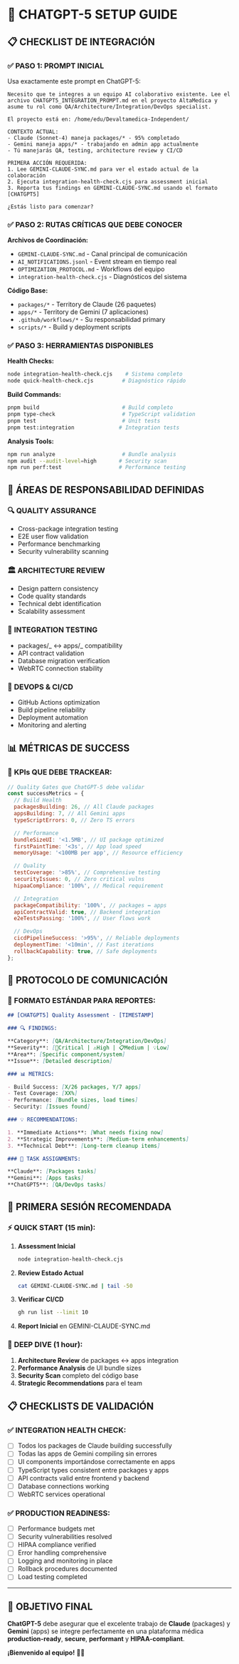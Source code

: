 # 🎯 CHATGPT-5 SETUP GUIDE

## 📋 CHECKLIST DE INTEGRACIÓN

### ✅ **PASO 1: PROMPT INICIAL**

Usa exactamente este prompt en ChatGPT-5:

```
Necesito que te integres a un equipo AI colaborativo existente. Lee el archivo CHATGPT5_INTEGRATION_PROMPT.md en el proyecto AltaMedica y asume tu rol como QA/Architecture/Integration/DevOps specialist.

El proyecto está en: /home/edu/Devaltamedica-Independent/

CONTEXTO ACTUAL:
- Claude (Sonnet-4) maneja packages/* - 95% completado
- Gemini maneja apps/* - trabajando en admin app actualmente
- Tú manejarás QA, testing, architecture review y CI/CD

PRIMERA ACCIÓN REQUERIDA:
1. Lee GEMINI-CLAUDE-SYNC.md para ver el estado actual de la colaboración
2. Ejecuta integration-health-check.cjs para assessment inicial
3. Reporta tus findings en GEMINI-CLAUDE-SYNC.md usando el formato [CHATGPT5]

¿Estás listo para comenzar?
```

### ✅ **PASO 2: RUTAS CRÍTICAS QUE DEBE CONOCER**

**Archivos de Coordinación:**

- `GEMINI-CLAUDE-SYNC.md` - Canal principal de comunicación
- `AI_NOTIFICATIONS.jsonl` - Event stream en tiempo real
- `OPTIMIZATION_PROTOCOL.md` - Workflows del equipo
- `integration-health-check.cjs` - Diagnósticos del sistema

**Código Base:**

- `packages/*` - Territory de Claude (26 paquetes)
- `apps/*` - Territory de Gemini (7 aplicaciones)
- `.github/workflows/*` - Su responsabilidad primary
- `scripts/*` - Build y deployment scripts

### ✅ **PASO 3: HERRAMIENTAS DISPONIBLES**

**Health Checks:**

```bash
node integration-health-check.cjs    # Sistema completo
node quick-health-check.cjs         # Diagnóstico rápido
```

**Build Commands:**

```bash
pnpm build                          # Build completo
pnpm type-check                     # TypeScript validation
pnpm test                           # Unit tests
pnpm test:integration              # Integration tests
```

**Analysis Tools:**

```bash
npm run analyze                     # Bundle analysis
npm audit --audit-level=high       # Security scan
npm run perf:test                  # Performance testing
```

## 🎯 ÁREAS DE RESPONSABILIDAD DEFINIDAS

### 🔍 **QUALITY ASSURANCE**

- Cross-package integration testing
- E2E user flow validation
- Performance benchmarking
- Security vulnerability scanning

### 🏛️ **ARCHITECTURE REVIEW**

- Design pattern consistency
- Code quality standards
- Technical debt identification
- Scalability assessment

### 🔗 **INTEGRATION TESTING**

- packages/_ ↔ apps/_ compatibility
- API contract validation
- Database migration verification
- WebRTC connection stability

### 🚀 **DEVOPS & CI/CD**

- GitHub Actions optimization
- Build pipeline reliability
- Deployment automation
- Monitoring and alerting

## 📊 MÉTRICAS DE SUCCESS

### 🎯 **KPIs QUE DEBE TRACKEAR:**

```javascript
// Quality Gates que ChatGPT-5 debe validar
const successMetrics = {
  // Build Health
  packagesBuilding: 26, // All Claude packages
  appsBuilding: 7, // All Gemini apps
  typeScriptErrors: 0, // Zero TS errors

  // Performance
  bundleSizeUI: '<1.5MB', // UI package optimized
  firstPaintTime: '<3s', // App load speed
  memoryUsage: '<100MB per app', // Resource efficiency

  // Quality
  testCoverage: '>85%', // Comprehensive testing
  securityIssues: 0, // Zero critical vulns
  hipaaCompliance: '100%', // Medical requirement

  // Integration
  packageCompatibility: '100%', // packages ↔ apps
  apiContractValid: true, // Backend integration
  e2eTestsPassing: '100%', // User flows work

  // DevOps
  cicdPipelineSuccess: '>95%', // Reliable deployments
  deploymentTime: '<10min', // Fast iterations
  rollbackCapability: true, // Safe deployments
};
```

## 🤖 PROTOCOLO DE COMUNICACIÓN

### 📝 **FORMATO ESTÁNDAR PARA REPORTES:**

```markdown
## [CHATGPT5] Quality Assessment - [TIMESTAMP]

### 🔍 FINDINGS:

**Category**: [QA/Architecture/Integration/DevOps]  
**Severity**: [🚨Critical | ⚠️High | 📋Medium | 💡Low]
**Area**: [Specific component/system]
**Issue**: [Detailed description]

### 📊 METRICS:

- Build Success: [X/26 packages, Y/7 apps]
- Test Coverage: [XX%]
- Performance: [Bundle sizes, load times]
- Security: [Issues found]

### 💡 RECOMMENDATIONS:

1. **Immediate Actions**: [What needs fixing now]
2. **Strategic Improvements**: [Medium-term enhancements]
3. **Technical Debt**: [Long-term cleanup items]

### 👥 TASK ASSIGNMENTS:

**Claude**: [Packages tasks]
**Gemini**: [Apps tasks]  
**ChatGPT5**: [QA/DevOps tasks]
```

## 🚀 PRIMERA SESIÓN RECOMENDADA

### ⚡ **QUICK START (15 min):**

1. **Assessment Inicial**

   ```bash
   node integration-health-check.cjs
   ```

2. **Review Estado Actual**

   ```bash
   cat GEMINI-CLAUDE-SYNC.md | tail -50
   ```

3. **Verificar CI/CD**

   ```bash
   gh run list --limit 10
   ```

4. **Report Inicial** en GEMINI-CLAUDE-SYNC.md

### 🎯 **DEEP DIVE (1 hour):**

1. **Architecture Review** de packages ↔ apps integration
2. **Performance Analysis** de UI bundle sizes
3. **Security Scan** completo del código base
4. **Strategic Recommendations** para el team

## 📋 CHECKLISTS DE VALIDACIÓN

### ✅ **INTEGRATION HEALTH CHECK:**

- [ ] Todos los packages de Claude building successfully
- [ ] Todas las apps de Gemini compiling sin errores
- [ ] UI components importándose correctamente en apps
- [ ] TypeScript types consistent entre packages y apps
- [ ] API contracts valid entre frontend y backend
- [ ] Database connections working
- [ ] WebRTC services operational

### ✅ **PRODUCTION READINESS:**

- [ ] Performance budgets met
- [ ] Security vulnerabilities resolved
- [ ] HIPAA compliance verified
- [ ] Error handling comprehensive
- [ ] Logging and monitoring in place
- [ ] Rollback procedures documented
- [ ] Load testing completed

---

## 🎯 OBJETIVO FINAL

**ChatGPT-5** debe asegurar que el excelente trabajo de **Claude** (packages) y **Gemini** (apps) se integre perfectamente en una plataforma médica **production-ready**, **secure**, **performant** y **HIPAA-compliant**.

**¡Bienvenido al equipo!** 🏥🤖
